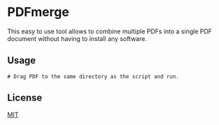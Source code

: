 # PDFmerge

This easy to use tool allows to combine multiple PDFs into a single PDF document without having to install any software.

## Usage

```
# Drag PDF to the same directory as the script and run.
```



## License
[MIT](https://choosealicense.com/licenses/mit/)

